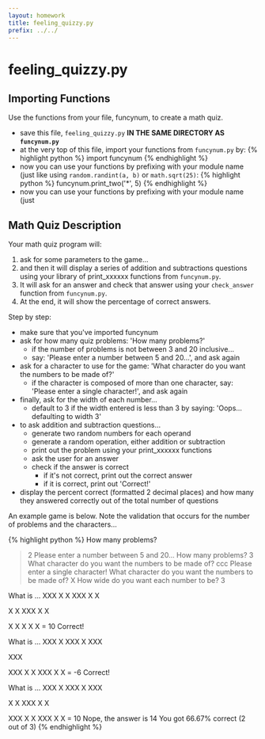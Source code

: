 ```yaml
---
layout: homework
title: feeling_quizzy.py
prefix: ../../
---
```


feeling_quizzy.py
=====

Importing Functions
-----

Use the functions from your file, funcynum, to create a math quiz.

* save this file, `feeling_quizzy.py` __IN THE SAME DIRECTORY AS `funcynum.py`__
* at the very top of this file, import your functions from `funcynum.py` by:
    {% highlight python %}
import funcynum
{% endhighlight %}
* now you can use your functions by prefixing with your module name (just
  like using `random.randint(a, b)` or `math.sqrt(25)`:
    {% highlight python %}
funcynum.print_two('*', 5)
{% endhighlight %}
* now you can use your functions by prefixing with your module name (just

Math Quiz Description
-----

Your math quiz program will:

1. ask for some parameters to the game... 
2. and then it will display a series of addition and subtractions questions using your library of print_xxxxxx functions from `funcynum.py`. 
3. It will ask for an answer and check that answer using your `check_answer` function from `funcynum.py`. 
4. At the end, it will show the percentage of correct answers.

Step by step:

* make sure that you've imported funcynum
* ask for how many quiz problems: 'How many problems?'
    * if the number of problems is not between 3 and 20 inclusive...
    * say: 'Please enter a number between 5 and 20...', and ask again
* ask for a character to use for the game: 'What character do you want the 
  numbers to be made of?'
    * if the character is composed of more than one character, say: 'Please 
      enter a single character!', and ask again
* finally, ask for the width of each number...
    * default to 3 if the width entered is less than 3 by saying: 'Oops... 
      defaulting to width 3'
* to ask addition and subtraction questions...
    * generate two random numbers for each operand
    * generate a random operation, either addition or subtraction
    * print out the problem using your print_xxxxxx functions
    * ask the user for an answer
    * check if the answer is correct
        * if it's not correct, print out the correct answer
        * if it is correct, print out 'Correct!'
* display the percent correct (formatted 2 decimal places) and how many they
  answered correctly out of the total number of questions

An example game is below. Note the validation that occurs for the number of
problems and the characters...
      
{% highlight python %}
How many problems?
> 2
Please enter a number between 5 and 20...
How many problems?
> 3
What character do you want the numbers to be made of?
> ccc
Please enter a single character!
What character do you want the numbers to be made of?
> X
How wide do you want each number to be?
> 3

 What is ...
XXX
X X
XXX
  X
  X

 X
 X
XXX
 X
 X

  X
  X
  X
  X
  X
 = 10
Correct!

 What is ...
XXX
  X
XXX
  X
XXX



XXX



XXX
X X
XXX
  X
  X
 = -6
Correct!

 What is ...
XXX
X
XXX
  X
XXX

 X
 X
XXX
 X
 X

XXX
X X
XXX
  X
  X
 = 10
Nope, the answer is 14
You got  66.67% correct (2 out of 3)
{% endhighlight %}
